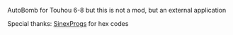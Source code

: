 AutoBomb for Touhou 6-8 but this is not a mod, but an external application

Special thanks: [SinexProgs](https://github.com/SinexProgs) for hex codes
